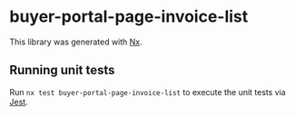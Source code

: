 # buyer-portal-page-invoice-list

This library was generated with [Nx](https://nx.dev).

## Running unit tests

Run `nx test buyer-portal-page-invoice-list` to execute the unit tests via [Jest](https://jestjs.io).
